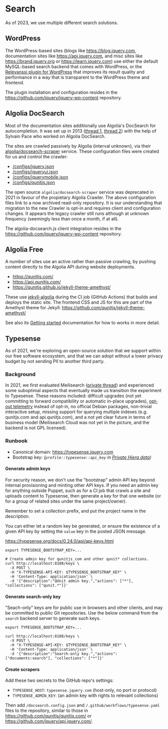 # Search

As of 2023, we use multiple different search solutions.

## WordPress

The WordPress-based sites (blogs like https://blog.jquery.com, documentation
sites like https://api.jquery.com, and misc sites like https://brand.jquery.org
or https://learn.jquery.com) use either the default MySQL-based search backend
that comes with WordPress, or the [Relevanssi plugin for WordPress](https://wordpress.org/plugins/relevanssi/)
that improves its result quality and performance in a way that is transparent
to the WordPress theme and frontend.

The plugin installation and configuration resides in the
<https://github.com/jquery/jquery-wp-content> repository.

## Algolia DocSearch

Most of the documentation sites additionally use Algolia's DocSearch for
autocompletion. It was set up in 2013 ([thread 1](https://github.com/jquery/api.jquery.com/issues/227),
[thread 2](https://github.com/jquery/api.jquery.com/issues/1104)) with the help
of Sylvain Pace who worked on Algolia DocSearch.

The sites are crawled passively by Algolia (interval unknown), via their
[algolia/docsearch-scraper](https://github.com/algolia/docsearch-scraper)
service. These configuration files were created for us and control the crawler:

* [/configs/jquery.json](https://github.com/algolia/docsearch-configs/blob/HEAD/configs/jquery.json)
* [/configs/jqueryui.json](https://github.com/algolia/docsearch-configs/blob/HEAD/configs/jqueryui.json)
* [/configs/jquerymobile.json](https://github.com/algolia/docsearch-configs/blob/HEAD/configs/jquerymobile.json)
* [/configs/qunitjs.json](https://github.com/algolia/docsearch-configs/blob/HEAD/configs/qunitjs.json)

The open source `algolia/docsearch-scraper` service was deprecated in 2021 in
favour of the propietary Algolia Crawler. The above configuration files
link to a now archived read-only repository. It is our understanding that
migration to the new Crawler is opt-in and requires client and configuration
changes. It appears the legacy crawler still runs although at unknown frequency
(seemingly less than once a month, if at all).

The algolia-docsearch.js client integration resides in the
<https://github.com/jquery/jquery-wp-content> repository.

## Algolia Free

A number of sites use an active rather than passive crawling, by
pushing content directly to the Algolia API during website deployments.

* https://qunitjs.com/
* https://api.qunitjs.com/
* https://qunitjs.github.io/jekyll-theme-amethyst/

These use [jekyll-algolia]() during the CI job (GitHub Actions) that
builds and deploys the static site. The frontend CSS and JS for this
are part of the Amethyst theme for Jekyll:
<https://github.com/qunitjs/jekyll-theme-amethyst/>

See also its [Getting started](https://github.com/qunitjs/jekyll-theme-amethyst/blob/main/docs/getting-started.md)
documentation for how to works in more detail.

## Typesense

As of 2021, we're exploring an open-source solution that we support
within our free software ecosystem, and that we can adopt without
a lower privacy budget by not sending PII to another third party.

### Background

In 2021, we first evaluated Meilisearch ([private thread](https://github.com/jquery/infrastructure/issues/522))
and experienced some suboptimal aspects that eventually made us
transition the experiment to Typesense. These reasons included:
difficult upgrades (not yet committing to forward compatibility or
automatic in-place upgrades), [opt-out telemetry](https://docs.meilisearch.com/learn/what_is_meilisearch/telemetry.html) instead of opt-in, no official Debian packages,
non-trivial interactive setup, missing support for querying multiple
indexes (e.g. qunitjs.com and api.qunitjs.com), and a not yet clear
future in terms of business model (Meilisearch Cloud was not
yet in the picture, and the backend is not GPL licensed).

### Runbook

* Canonical domain: https://typesense.jquery.com
* Bootstrap key: _(`profile::typesense::api_key` in [Private Hiera data](./puppet.md))_

#### Generate admin keys

For security reason, we don't use the "bootstrap" admin API key beyond internal provisioning
and minting other API keys. If you need an admin key for anything outside Puppet, such as for
a CI job that crawls a site and uploads content to Typesense, then generate a key for that
one website (or for a group of related sites under the same project/owner).

Remember to set a collection prefix, and put the project name in the description.

You can either let a random key be generated, or ensure the existence of a
given API key by setting the `value` key in the posted JSON message.

https://typesense.org/docs/0.24.0/api/api-keys.html

```
export TYPESENSE_BOOTSTRAP_KEY=...

# Create admin key for qunitjs_com and other qunit* collections.
curl http://localhost:8108/keys \
  -X POST \
  -H "X-TYPESENSE-API-KEY: $TYPESENSE_BOOTSTRAP_KEY" \
  -H 'Content-Type: application/json' \
  -d '{"description":"QUnit admin key.","actions": ["*"], "collections": ["qunit.*"]}'
```

#### Generate search-only key

"Seach-only" keys are for public use in browsers and other clients, and may
be committed to public Git repositories. Use the below command from
the `search` backend server to generate such keys.

```
export TYPESENSE_BOOTSTRAP_KEY=...

curl http://localhost:8108/keys \
  -X POST \
  -H "X-TYPESENSE-API-KEY: $TYPESENSE_BOOTSTRAP_KEY" \
  -H 'Content-Type: application/json' \
  -d '{"description":"Search-only key.","actions": ["documents:search"], "collections": ["*"]}'
```

#### Create scrapers

Add these two secrets to the GitHub repo's settings:

* `TYPESENSE_HOST`: `typesense.jquery.com` (host-only, no port or protocol)
* `TYPESENSE_ADMIN_KEY`: (an admin key with rights to relevant collections)

Then add `/docsearch.config.json` and `/.github/workflows/typesense.yaml`  files
to the repository, similar to those in <https://github.com/qunitjs/qunitjs.com/>
or <https://github.com/jquery/api.jquery.com/>.
